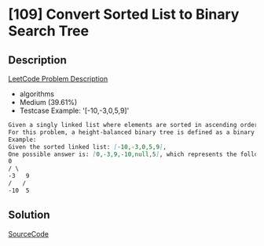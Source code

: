 # [109] Convert Sorted List to Binary Search Tree

## Description

[LeetCode Problem Description](https://leetcode.com/problems/convert-sorted-list-to-binary-search-tree/description/)

* algorithms
* Medium (39.61%)
* Testcase Example:  '[-10,-3,0,5,9]'

```md
Given a singly linked list where elements are sorted in ascending order, convert it to a height balanced BST.
For this problem, a height-balanced binary tree is defined as a binary tree in which the depth of the two subtrees of every node never differ by more than 1.
Example:
Given the sorted linked list: [-10,-3,0,5,9],
One possible answer is: [0,-3,9,-10,null,5], which represents the following height balanced BST:
0
/ \
-3   9
/   /
-10  5

```

## Solution

[SourceCode](./solution.js)